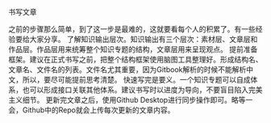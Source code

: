书写文章

之前的步骤那么简单，到了这一步是最难的，这就要看每个人的积累了。有一些经验要给大家分享。
了解知识输出层次。知识输出有三个层次：素材层、文章层和作品层。作品层用来统筹整个知识专题的结构，文章层用来呈现观点。
提前准备框架。建议在正式书写之前，把整个结构框架使用脑图工具整理好。形成结构名、文章名、文件名的列表。文件名尤其重要，因为Gitbook解析的时候不能解析中文，所以，要尽可能提前思考清楚。
快速写完是要义。一个知识专题可以自成体系，也可以形成接口关联其他体系。建议书写时以进度为导向，不要盲目陷入完美主义细节。
更新完文章之后，使用Github Desktop进行同步操作即可。略等一会，Github中的Repo就会上传每次更新的文章内容。